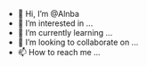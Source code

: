 - 👋 Hi, I’m @Alnba
- 👀 I’m interested in ...
- 🌱 I’m currently learning ...
- 💞️ I’m looking to collaborate on ...
- 📫 How to reach me ...

<!---
Alnba/Alnba is a ✨ special ✨ repository because its `README.md` (this file) appears on your GitHub profile.
You can click the Preview link to take a look at your changes.
freefireth1
hacker
